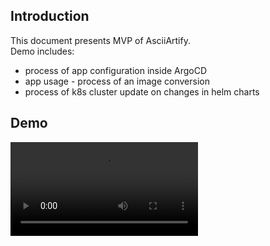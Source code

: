 ## Introduction 

This document presents MVP of AsciiArtify.  
Demo includes: 
- process of app configuration inside ArgoCD
- app usage - process of an image conversion
- process of k8s cluster update on changes in helm charts

## Demo

![Image](./images/AsciiArtifyMVP.mkv)
